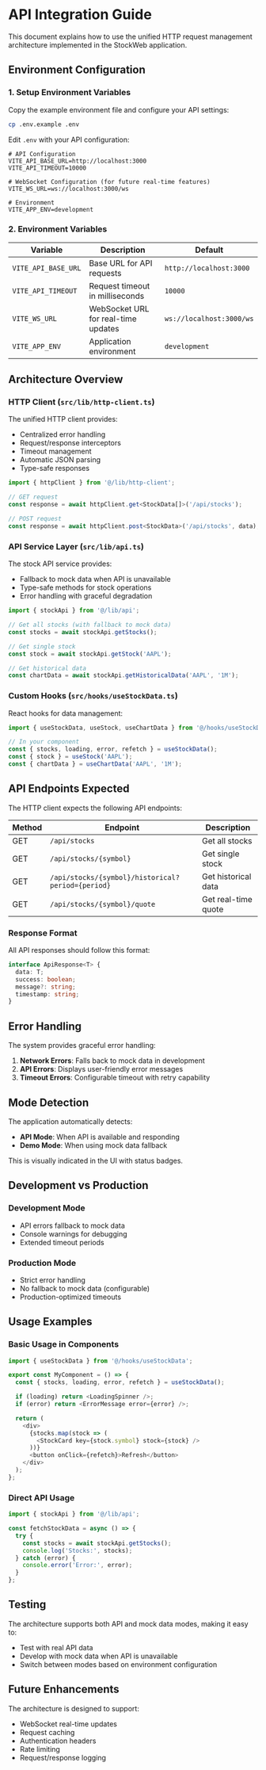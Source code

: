 # API Integration Guide

This document explains how to use the unified HTTP request management architecture implemented in the StockWeb application.

## Environment Configuration

### 1. Setup Environment Variables

Copy the example environment file and configure your API settings:

```bash
cp .env.example .env
```

Edit `.env` with your API configuration:

```env
# API Configuration
VITE_API_BASE_URL=http://localhost:3000
VITE_API_TIMEOUT=10000

# WebSocket Configuration (for future real-time features)
VITE_WS_URL=ws://localhost:3000/ws

# Environment
VITE_APP_ENV=development
```

### 2. Environment Variables

| Variable | Description | Default |
|----------|-------------|---------|
| `VITE_API_BASE_URL` | Base URL for API requests | `http://localhost:3000` |
| `VITE_API_TIMEOUT` | Request timeout in milliseconds | `10000` |
| `VITE_WS_URL` | WebSocket URL for real-time updates | `ws://localhost:3000/ws` |
| `VITE_APP_ENV` | Application environment | `development` |

## Architecture Overview

### HTTP Client (`src/lib/http-client.ts`)

The unified HTTP client provides:
- Centralized error handling
- Request/response interceptors
- Timeout management
- Automatic JSON parsing
- Type-safe responses

```typescript
import { httpClient } from '@/lib/http-client';

// GET request
const response = await httpClient.get<StockData[]>('/api/stocks');

// POST request
const response = await httpClient.post<StockData>('/api/stocks', data);
```

### API Service Layer (`src/lib/api.ts`)

The stock API service provides:
- Fallback to mock data when API is unavailable
- Type-safe methods for stock operations
- Error handling with graceful degradation

```typescript
import { stockApi } from '@/lib/api';

// Get all stocks (with fallback to mock data)
const stocks = await stockApi.getStocks();

// Get single stock
const stock = await stockApi.getStock('AAPL');

// Get historical data
const chartData = await stockApi.getHistoricalData('AAPL', '1M');
```

### Custom Hooks (`src/hooks/useStockData.ts`)

React hooks for data management:

```typescript
import { useStockData, useStock, useChartData } from '@/hooks/useStockData';

// In your component
const { stocks, loading, error, refetch } = useStockData();
const { stock } = useStock('AAPL');
const { chartData } = useChartData('AAPL', '1M');
```

## API Endpoints Expected

The HTTP client expects the following API endpoints:

| Method | Endpoint | Description |
|--------|----------|-------------|
| GET | `/api/stocks` | Get all stocks |
| GET | `/api/stocks/{symbol}` | Get single stock |
| GET | `/api/stocks/{symbol}/historical?period={period}` | Get historical data |
| GET | `/api/stocks/{symbol}/quote` | Get real-time quote |

### Response Format

All API responses should follow this format:

```typescript
interface ApiResponse<T> {
  data: T;
  success: boolean;
  message?: string;
  timestamp: string;
}
```

## Error Handling

The system provides graceful error handling:

1. **Network Errors**: Falls back to mock data in development
2. **API Errors**: Displays user-friendly error messages
3. **Timeout Errors**: Configurable timeout with retry capability

## Mode Detection

The application automatically detects:
- **API Mode**: When API is available and responding
- **Demo Mode**: When using mock data fallback

This is visually indicated in the UI with status badges.

## Development vs Production

### Development Mode
- API errors fallback to mock data
- Console warnings for debugging
- Extended timeout periods

### Production Mode
- Strict error handling
- No fallback to mock data (configurable)
- Production-optimized timeouts

## Usage Examples

### Basic Usage in Components

```typescript
import { useStockData } from '@/hooks/useStockData';

export const MyComponent = () => {
  const { stocks, loading, error, refetch } = useStockData();

  if (loading) return <LoadingSpinner />;
  if (error) return <ErrorMessage error={error} />;

  return (
    <div>
      {stocks.map(stock => (
        <StockCard key={stock.symbol} stock={stock} />
      ))}
      <button onClick={refetch}>Refresh</button>
    </div>
  );
};
```

### Direct API Usage

```typescript
import { stockApi } from '@/lib/api';

const fetchStockData = async () => {
  try {
    const stocks = await stockApi.getStocks();
    console.log('Stocks:', stocks);
  } catch (error) {
    console.error('Error:', error);
  }
};
```

## Testing

The architecture supports both API and mock data modes, making it easy to:
- Test with real API data
- Develop with mock data when API is unavailable
- Switch between modes based on environment configuration

## Future Enhancements

The architecture is designed to support:
- WebSocket real-time updates
- Request caching
- Authentication headers
- Rate limiting
- Request/response logging